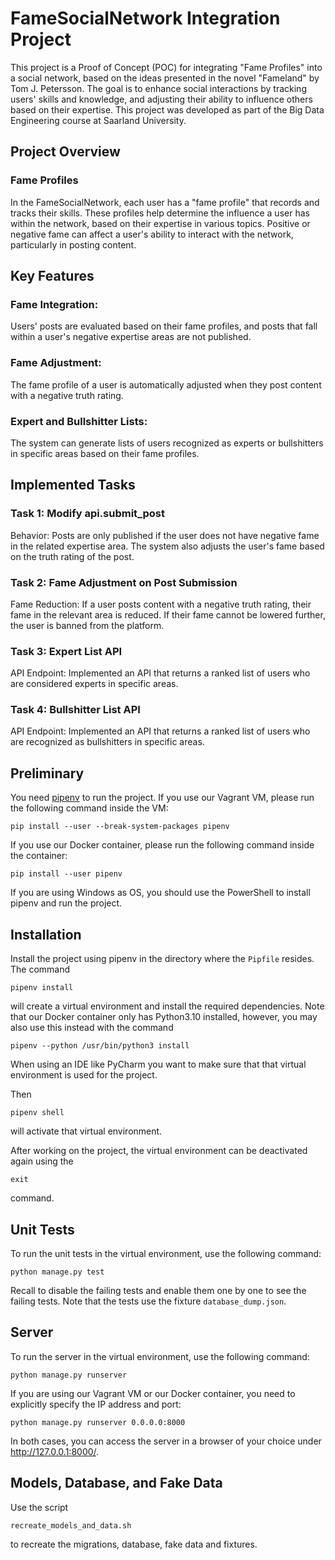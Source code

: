 # FameSocialNetwork Integration Project
This project is a Proof of Concept (POC) for integrating "Fame Profiles" into a social network, based on the ideas presented in the novel "Fameland" by Tom J. Petersson. The goal is to enhance social interactions by tracking users' skills and knowledge, and adjusting their ability to influence others based on their expertise. This project was developed as part of the Big Data Engineering course at Saarland University.

## Project Overview
### Fame Profiles
In the FameSocialNetwork, each user has a "fame profile" that records and tracks their skills. These profiles help determine the influence a user has within the network, based on their expertise in various topics. Positive or negative fame can affect a user's ability to interact with the network, particularly in posting content.

## Key Features
### Fame Integration:
Users' posts are evaluated based on their fame profiles, and posts that fall within a user's negative expertise areas are not published.
### Fame Adjustment:
The fame profile of a user is automatically adjusted when they post content with a negative truth rating.
### Expert and Bullshitter Lists:
The system can generate lists of users recognized as experts or bullshitters in specific areas based on their fame profiles.
## Implemented Tasks
### Task 1: Modify api.submit_post
Behavior: Posts are only published if the user does not have negative fame in the related expertise area. The system also adjusts the user's fame based on the truth rating of the post.
### Task 2: Fame Adjustment on Post Submission
Fame Reduction: If a user posts content with a negative truth rating, their fame in the relevant area is reduced. If their fame cannot be lowered further, the user is banned from the platform.
### Task 3: Expert List API
API Endpoint: Implemented an API that returns a ranked list of users who are considered experts in specific areas.
### Task 4: Bullshitter List API
API Endpoint: Implemented an API that returns a ranked list of users who are recognized as bullshitters in specific areas.

## Preliminary

You need [pipenv](https://pipenv.pypa.io/en/latest/) to run the project. If you use our
Vagrant VM, please run the following command inside the VM:
```
pip install --user --break-system-packages pipenv
```
If you use our Docker container, please run the following command inside the container:
```
pip install --user pipenv
```

If you are using Windows as OS, you should use the PowerShell to install pipenv and
run the project.

## Installation

Install the project using pipenv in the directory where the `Pipfile` resides. The command

``` 
pipenv install
```

will create a virtual environment and install the required dependencies. Note that our Docker container only has
Python3.10 installed, however, you may also use this instead with the command
```
pipenv --python /usr/bin/python3 install
```
When using an IDE like PyCharm you want to make sure that that virtual environment is used for the project.

Then
```
pipenv shell
```
will activate that virtual environment.

After working on the project, the virtual environment can be deactivated again using the
```
exit
```
command.

## Unit Tests

To run the unit tests in the virtual environment, use the following command:

```
python manage.py test
```

Recall to disable the failing tests and enable them one by one to see the failing tests. 
Note that the tests use the fixture `database_dump.json`.

## Server

To run the server in the virtual environment, use the following command:
```
python manage.py runserver
```

If you are using our Vagrant VM or our Docker container, you need to explicitly specify the IP address and port:
```
python manage.py runserver 0.0.0.0:8000
```

In both cases, you can access the server in a browser of your choice under http://127.0.0.1:8000/.

## Models, Database, and Fake Data

Use the script
```
recreate_models_and_data.sh
```
to recreate the migrations, database, fake data and fixtures.

